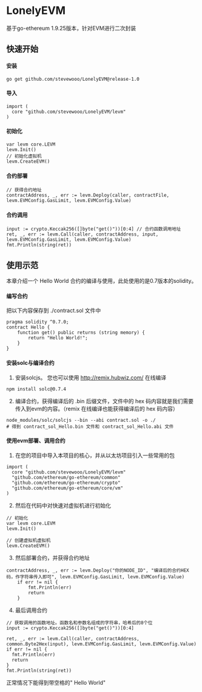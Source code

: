 # LonelyEVM
基于go-ethereum 1.9.25版本，针对EVM进行二次封装
## 快速开始
#### 安装
```
go get github.com/stevewooo/LonelyEVM@release-1.0
```
#### 导入
```golang
import (
  core "github.com/stevewooo/LonelyEVM/levm"
)
```
#### 初始化
```golang
var levm core.LEVM
levm.Init()
// 初始化虚拟机
levm.CreateEVM()
```
#### 合约部署
```golang
// 获得合约地址
contractAddress, _, err := levm.Deploy(caller, contractFile, levm.EVMConfig.GasLimit, levm.EVMConfig.Value)
```
#### 合约调用
```
input := crypto.Keccak256([]byte("get()"))[0:4] // 合约函数调用地址
ret, _, err := levm.Call(caller, contractAddress, input, levm.EVMConfig.GasLimit, levm.EVMConfig.Value)
fmt.Println(string(ret))
```
## 使用示范
本章介绍一个 Hello World 合约的编译与使用，此处使用的是0.7版本的solidity。
#### 编写合约
把以下内容保存到 ./contract.sol 文件中
```
pragma solidity ^0.7.0;
contract Hello {
    function get() public returns (string memory) {
        return "Hello World!";
    }
}
```
#### 安装solc与编译合约
1. 安装solcjs。
您也可以使用 http://remix.hubwiz.com/ 在线编译
```
npm install solc@0.7.4
```
2. 编译合约，获得编译后的 .bin 后缀文件，文件中的 hex 码内容就是我们需要传入到evm的内容。（remix 在线编译也能获得编译后的 hex 码内容）
```
node_modules/solc/solcjs --bin --abi contract.sol -o ./
# 得到 contract_sol_Hello.bin 文件和 contract_sol_Hello.abi 文件
```
#### 使用evm部署、调用合约
1. 在您的项目中导入本项目的核心，并从以太坊项目引入一些常用的包
```
import (
  core "github.com/stevewooo/LonelyEVM/levm"
  "github.com/ethereum/go-ethereum/common"
  "github.com/ethereum/go-ethereum/crypto"
  "github.com/ethereum/go-ethereum/core/vm"
)
```
2. 然后在代码中对快速对虚拟机进行初始化
```
// 初始化
var levm core.LEVM
levm.Init()

// 创建虚拟机虚拟机
levm.CreateEVM()
```
3. 然后部署合约，并获得合约地址
```
contractAddress, _, err := levm.Deploy("你的NODE_ID", "编译后的合约HEX码，作字符串传入即可", levm.EVMConfig.GasLimit, levm.EVMConfig.Value)
	if err != nil {
		fmt.Println(err)
		return
	}

```
4. 最后调用合约
```
// 获取调用的函数地址。函数名和参数名组成的字符串，哈希后的8个位
input := crypto.Keccak256([]byte("get()"))[0:4]

ret, _, err := levm.Call(caller, contractAddress, common.Byte2Hex(input), levm.EVMConfig.GasLimit, levm.EVMConfig.Value)
if err != nil {
  fmt.Println(err)
  return
}
fmt.Println(string(ret))
```
正常情况下能得到带空格的" Hello World"

